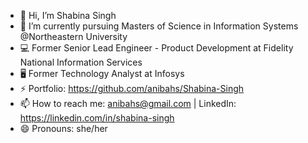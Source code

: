 

<!--
**anibahs/anibahs** is a ✨ _special_ ✨ repository because its `README.md` (this file) appears on your GitHub profile.

Here are some ideas to get you started:

- 🔭 I’m currently working on ...
- 🌱 I’m currently learning ...
- 👯 I’m looking to collaborate on ...
- 🤔 I’m looking for help with ...
- 💬 Ask me about ...
- 📫 How to reach me: ...
- 😄 Pronouns: ...
- ⚡ Fun fact: ...
-->


- 👋 Hi, I’m Shabina Singh
- 🌱 I’m currently pursuing Masters of Science in Information Systems @Northeastern University
- 💻 Former Senior Lead Engineer - Product Development at Fidelity National Information Services
- 🖥️ Former Technology Analyst at Infosys
- ⚡ Portfolio: https://github.com/anibahs/Shabina-Singh
- 📫 How to reach me: anibahs@gmail.com | LinkedIn: https://linkedin.com/in/shabina-singh
- 😄 Pronouns: she/her

